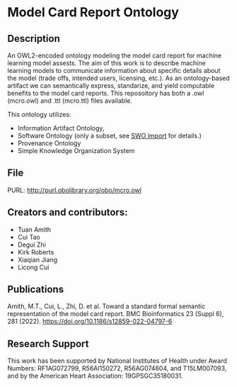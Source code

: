 # Model Card Report Ontology

## Description
 
An OWL2-encoded ontology modeling the model card report for machine learning model assests. The aim of this work is to describe machine learning models to communicate information about specific details about the model (trade offs, intended users, licensing, etc.). As an ontology-based artifact we can semantically express, standarize, and yield computable benefits to the model card reports. This reposoitory has both a .owl (mcro.owl) and .ttl (mcro.ttl) files available.

This ontology utilizes: 
* Information Artifact Ontology, 
* Software Ontology (only a subset, see [SWO import](https://github.com/UTHealth-Ontology/MCO/tree/main/import) for details.)
* Provenance Ontology
* Simple Knowledge Organization System
 
 ## File

PURL: http://purl.obolibrary.org/obo/mcro.owl


## Creators and contributors:
* Tuan Amith
* Cui Tao
* Degui Zhi
* Kirk Roberts
* Xiaqian Jiang
* Licong Cui

## Publications

Amith, M.T., Cui, L., Zhi, D. et al. Toward a standard formal semantic representation of the model card report. BMC Bioinformatics 23 (Suppl 6), 281 (2022). https://doi.org/10.1186/s12859-022-04797-6

## Research Support

This work has been supported by National Institutes of Health under Award Numbers: RF1AG072799, R56AI150272, R56AG074604, and T15LM007093, and by the American Heart Association: 19GPSGC35180031.


